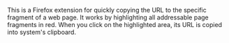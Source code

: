 This is a Firefox extension for quickly copying the URL to the specific fragment of a web page.
It works by highlighting all addressable page fragments in red. When you click on the highlighted area, its URL is copied into system's clipboard.
